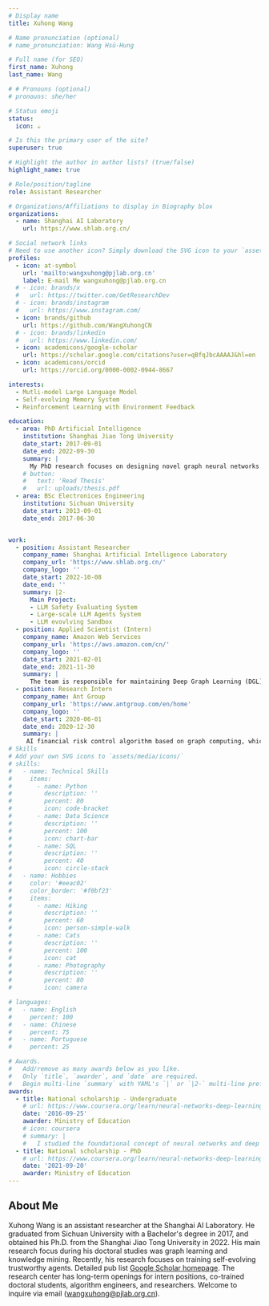 ```yaml
---
# Display name
title: Xuhong Wang

# Name pronunciation (optional)
# name_pronunciation: Wang Hsü-Hung 

# Full name (for SEO)
first_name: Xuhong
last_name: Wang

# # Pronouns (optional)
# pronouns: she/her

# Status emoji
status:
  icon: ☕️

# Is this the primary user of the site?
superuser: true

# Highlight the author in author lists? (true/false)
highlight_name: true

# Role/position/tagline
role: Assistant Researcher

# Organizations/Affiliations to display in Biography blox
organizations:
  - name: Shanghai AI Laboratory
    url: https://www.shlab.org.cn/

# Social network links
# Need to use another icon? Simply download the SVG icon to your `assets/media/icons/` folder.
profiles:
  - icon: at-symbol
    url: 'mailto:wangxuhong@pjlab.org.cn'
    label: E-mail Me wangxuhong@pjlab.org.cn
  # - icon: brands/x
  #   url: https://twitter.com/GetResearchDev
  # - icon: brands/instagram
  #   url: https://www.instagram.com/
  - icon: brands/github
    url: https://github.com/WangXuhongCN
  # - icon: brands/linkedin
  #   url: https://www.linkedin.com/
  - icon: academicons/google-scholar
    url: https://scholar.google.com/citations?user=qBfqJbcAAAAJ&hl=en
  - icon: academicons/orcid
    url: https://orcid.org/0000-0002-0944-8667

interests:
  - Mutli-model Large Language Model
  - Self-evolving Memory System
  - Reinforcement Learning with Environment Feedback

education:
  - area: PhD Artificial Intelligence
    institution: Shanghai Jiao Tong University
    date_start: 2017-09-01
    date_end: 2022-09-30
    summary: |
      My PhD research focuses on designing novel graph neural networks for modeling industry-level dynamic networks, such as knowledge graphs, social networks, and financial networks. Thesis on *Deep graph learning based anomaly detection and dynamic relation modeling*. 
    # button:
    #   text: 'Read Thesis'
    #   url: uploads/thesis.pdf
  - area: BSc Electronices Engineering
    institution: Sichuan University
    date_start: 2013-09-01
    date_end: 2017-06-30


work:
  - position: Assistant Researcher
    company_name: Shanghai Artificial Intelligence Laboratory
    company_url: 'https://www.shlab.org.cn/'
    company_logo: ''
    date_start: 2022-10-08
    date_end: ''
    summary: |2-
      Main Project:
      - LLM Safety Evaluating System
      - Large-scale LLM Agents System
      - LLM evovlving Sandbox
  - position: Applied Scientist (Intern)
    company_name: Amazon Web Services
    company_url: 'https://aws.amazon.com/cn/'
    company_logo: ''
    date_start: 2021-02-01
    date_end: 2021-11-30
    summary: |
      The team is responsible for maintaining Deep Graph Learning (DGL), the world's most widely used graph learning framework. I focused on improving models for dynamic graph neural network algorithms.
  - position: Research Intern
    company_name: Ant Group
    company_url: 'https://www.antgroup.com/en/home'
    company_logo: ''
    date_start: 2020-06-01
    date_end: 2020-12-30
    summary: |
     AI financial risk control algorithm based on graph computing, which has hit the top data conference [SIGMOD 2021](https://dl.acm.org/doi/abs/10.1145/3448016.3457564).
# Skills
# Add your own SVG icons to `assets/media/icons/`
# skills:
#   - name: Technical Skills
#     items:
#       - name: Python
#         description: ''
#         percent: 80
#         icon: code-bracket
#       - name: Data Science
#         description: ''
#         percent: 100
#         icon: chart-bar
#       - name: SQL
#         description: ''
#         percent: 40
#         icon: circle-stack
#   - name: Hobbies
#     color: '#eeac02'
#     color_border: '#f0bf23'
#     items:
#       - name: Hiking
#         description: ''
#         percent: 60
#         icon: person-simple-walk
#       - name: Cats
#         description: ''
#         percent: 100
#         icon: cat
#       - name: Photography
#         description: ''
#         percent: 80
#         icon: camera

# languages:
#   - name: English
#     percent: 100
#   - name: Chinese
#     percent: 75
#   - name: Portuguese
#     percent: 25

# Awards.
#   Add/remove as many awards below as you like.
#   Only `title`, `awarder`, and `date` are required.
#   Begin multi-line `summary` with YAML's `|` or `|2-` multi-line prefix and indent 2 spaces below.
awards:
  - title: National scholarship - Undergraduate
    # url: https://www.coursera.org/learn/neural-networks-deep-learning
    date: '2016-09-25'
    awarder: Ministry of Education
    # icon: coursera
    # summary: |
    #   I studied the foundational concept of neural networks and deep learning. By the end, I was familiar with the significant technological trends driving the rise of deep learning; build, train, and apply fully connected deep neural networks; implement efficient (vectorized) neural networks; identify key parameters in a neural network’s architecture; and apply deep learning to your own applications.
  - title: National scholarship - PhD
    # url: https://www.coursera.org/learn/neural-networks-deep-learning
    date: '2021-09-20'
    awarder: Ministry of Education
---
```


## About Me

Xuhong Wang is an assistant researcher at the Shanghai AI Laboratory. He graduated from Sichuan University with a Bachelor's degree in 2017, and obtained his Ph.D. from the Shanghai Jiao Tong University in 2022. His main research focus during his doctoral studies was graph learning and knowledge mining. Recently, his research focuses on training self-evolving trustworthy agents. Detailed pub list [Google Scholar homepage](https://scholar.google.com/citations?user=qBfqJbcAAAAJ&hl=en). The research center has long-term openings for intern positions, co-trained doctoral students, algorithm engineers, and researchers. Welcome to inquire via email (wangxuhong@pjlab.org.cn).
